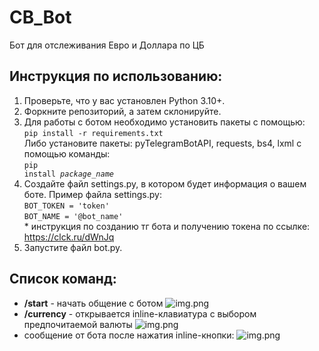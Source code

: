 # CB_Bot
Бот для отслеживания Евро и Доллара по ЦБ  
## Инструкция по использованию:
1. Проверьте, что у вас установлен Python 3.10+.
2. Форкните репозиторий, а затем склонируйте.<br>
3. Для работы с ботом необходимо установить пакеты с помощью:<br>
<code>pip install -r requirements.txt</code><br>
Либо установите пакеты: pyTelegramBotAPI, requests, bs4, lxml с помощью команды:<br>
<code>pip install _package_name_</code>
4. Создайте файл settings.py, в котором будет информация о вашем боте. Пример файла settings.py:<br>
<code>BOT_TOKEN = 'token'</code><br>
<code>BOT_NAME = '@bot_name'</code><br>
\* инструкция по созданию тг бота и получению токена по ссылке: https://clck.ru/dWnJq
5. Запустите файл bot.py.

## Список команд:
- **/start** - начать общение с ботом
![img.png](images/img1.png)
- **/currency** - открывается inline-клавиатура с выбором предпочитаемой валюты
![img.png](images/img2.png)
- сообщение от бота после нажатия inline-кнопки:
![img.png](images/img3.png)
